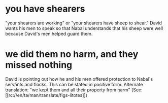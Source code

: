 # you have shearers

"your shearers are working" or "your shearers have sheep to shear." David wants his men to speak so that Nabal understands that his sheep were well because David's men helped guard them.

# we did them no harm, and they missed nothing

David is pointing out how he and his men offered protection to Nabal's servants and flocks. This can be stated in positive form. Alternate translation: "we kept them and all their property from harm" (See: [[rc://en/ta/man/translate/figs-litotes]])

